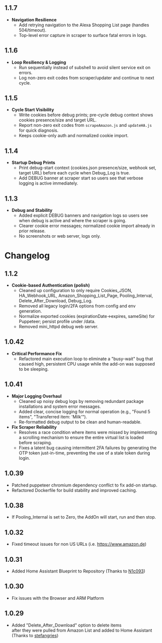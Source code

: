 ## 1.1.7

- **Navigation Resilience**
  - Add retrying navigation to the Alexa Shopping List page (handles 504/timeout).
  - Top-level error capture in scraper to surface fatal errors in logs.
## 1.1.6

- **Loop Resiliency & Logging**
  - Run sequentially instead of subshell to avoid silent service exit on errors.
  - Log non-zero exit codes from scraper/updater and continue to next cycle.
## 1.1.5

- **Cycle Start Visibility**
  - Write cookies before debug prints; pre-cycle debug context shows cookies presence/size and target URL.
  - Report non-zero exit codes from `scrapeAmazon.js` and `updateHA.js` for quick diagnosis.
  - Keeps cookie-only auth and normalized cookie import.
## 1.1.4

- **Startup Debug Prints**
  - Print debug-start context (cookies.json presence/size, webhook set, target URL) before each cycle when Debug_Log is true.
  - Add DEBUG banner at scraper start so users see that verbose logging is active immediately.
## 1.1.3

- **Debug and Stability**
  - Added explicit DEBUG banners and navigation logs so users see when debug is active and where the scraper is going.
  - Clearer cookie error messages; normalized cookie import already in prior release.
  - No screenshots or web server, logs only.
# Changelog

## 1.1.2

- **Cookie-based Authentication (polish)**
  - Cleaned up configuration to only require Cookies_JSON, HA_Webhook_URL, Amazon_Shopping_List_Page, Pooling_Interval, Delete_After_Download, Debug_Log.
  - Removed all legacy login/2FA options from config and env generation.
  - Normalize exported cookies (expirationDate→expires, sameSite) for Puppeteer; persist profile under /data.
  - Removed mini_httpd debug web server.

## 1.0.42

- **Critical Performance Fix**
  - Refactored main execution loop to eliminate a "busy-wait" bug that caused high, persistent CPU usage while the add-on was supposed to be sleeping.

## 1.0.41

- **Major Logging Overhaul**
  - Cleaned up noisy debug logs by removing redundant package installations and system error messages.
  - Added clear, concise logging for normal operation (e.g., "Found 5 items", "Transferred item: 'Milk'").
  - Re-formatted debug output to be clean and human-readable.
- **Fix Scraper Reliability**
  - Resolves a race condition where items were missed by implementing a scrolling mechanism to ensure the entire virtual list is loaded before scraping.
  - Fixes a latent bug causing intermittent 2FA failures by generating the OTP token just-in-time, preventing the use of a stale token during login.

## 1.0.39

- Patched puppeteer chromium dependency conflict to fix add-on startup.
- Refactored Dockerfile for build stability and improved caching.

## 1.0.38

- If Pooling_Internal is set to Zero, the AddOn will start, run and then stop.

## 1.0.32

- Fixed timeout issues for non US URLs (i.e. https://www.amazon.de)

## 1.0.31

- Added Home Assistant Blueprint to Repository (Thanks to [N1c093](https://github.com/N1c093))

## 1.0.30

- Fix issues with the Browser and ARM Platform

## 1.0.29

- Added "Delete_After_Download" option to delete items<br>after they were pulled from Amazon List and added to Home Assistant<br>  (Thanks to [stefangries](https://github.com/stefangries))
 
